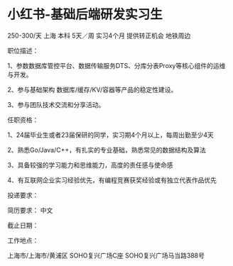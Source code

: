 # 小红书-基础后端研发实习生

250-300/天 上海 本科 5天／周 实习4个月 提供转正机会
地铁周边

职位描述：

1、参数数据库管控平台、数据传输服务DTS、分库分表Proxy等核心组件的运维与开发。

2、参与基础架构 数据库/缓存/KV/容器等产品的稳定性建设。 

3、参与团队技术交流和分享活动。 

任职资格： 

1、24届毕业生或者23届保研的同学，实习期4个月以上，每周出勤至少4天 

2、熟悉Go/Java/C++，有扎实的专业基础，熟悉常见的数据结构及算法 

3、具备较强的学习能力和思维能力，高度的责任感与使命感 

4、有互联网企业实习经验优先，有编程竞赛获奖经验或有独立代表作品优先

投递要求：

简历要求： 中文

截止日期：

工作地点：

上海市/上海市/黄浦区 SOHO复兴广场C座 SOHO复兴广场马当路388号